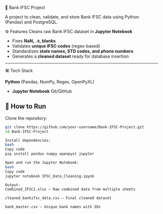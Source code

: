 🏦 Bank IFSC Project

A project to clean, validate, and store Bank IFSC data using Python (Pandas) and PostgreSQL.

⚙️ Features
Cleans raw Bank IFSC dataset in **Jupyter Notebook**
  - Fixes **NaN, `.0`, blanks**
  - Validates **unique IFSC codes** (regex-based)
  - Standardizes **state names, STD codes, and phone numbers**
- Generates a **cleaned dataset** ready for database insertion
---
🛠️ Tech Stack

 **Python** (Pandas, NumPy, Regex, OpenPyXL)
- **Jupyter Notebook**
Git/GitHub
## 🚀 How to Run

 Clone the repository:
```bash
git clone https://github.com/your-username/Bank-IFSC-Project.git
cd Bank-IFSC-Project

Install dependencies:
bash
Copy code
pip install pandas numpy openpyxl jupyter

Open and run the Jupyter Notebook:
bash
Copy code
jupyter notebook IFSC_Data_Cleaning.ipynb

Output:
Combined_IFSC1.xlsx – Raw combined data from multiple sheets

cleaned_bankifsc_data.csv – Final cleaned dataset

bank_master.csv – Unique bank names with IDs


